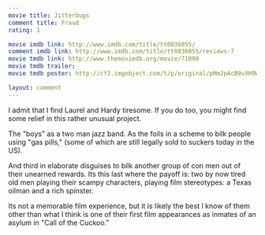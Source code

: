 ```yaml
---
movie title: Jitterbugs
comment title: Fraud
rating: 1

movie imdb link: http://www.imdb.com/title/tt0036055/
comment imdb link: http://www.imdb.com/title/tt0036055/reviews-7
movie tmdb link: http://www.themoviedb.org/movie/71098
movie tmdb trailer: 
movie tmdb poster: http://cf2.imgobject.com/t/p/original/pMmJpAcB9vXH9WzLBeNqWBZULdl.jpg

layout: comment
---
```


I admit that I find Laurel and Hardy tiresome. If you do too, you might find some relief in this rather unusual project.

The "boys" as a two man jazz band. As the foils in a scheme to bilk people using "gas pills," (some of which are still legally sold to suckers today in the US).

And third in elaborate disguises to bilk another group of con men out of their unearned rewards. Its this last where the payoff is: two by now tired old men playing their scampy characters, playing film stereotypes: a Texas oilman and a rich spinster.

Its not a memorable film experience, but it is likely the best I know of them other than what I think is one of their first film appearances as inmates of an asylum in "Call of the Cuckoo."
